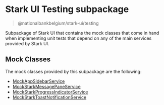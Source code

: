 # Stark UI Testing subpackage

> @nationalbankbelgium/stark-ui/testing

Subpackage of Stark UI that contains the mock classes that come in hand when implementing unit tests that depend on
any of the main services provided by Stark UI.

## Mock Classes

The mock classes provided by this subpackage are the following:

-   [MockAppSidebarService](https://stark.nbb.be/api-docs/stark-ui/latest/classes/MockAppSidebarService.html#readme)
-   [MockStarkMessagePaneService](https://stark.nbb.be/api-docs/stark-ui/latest/classes/MockStarkMessagePaneService.html#readme)
-   [MockStarkProgressIndicatorService](https://stark.nbb.be/api-docs/stark-ui/latest/classes/MockStarkProgressIndicatorService.html#readme)
-   [MockStarkToastNotificationService](https://stark.nbb.be/api-docs/stark-ui/latest/classes/MockStarkToastNotificationService.html#readme)
